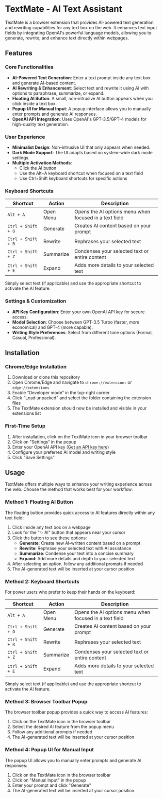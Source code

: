 # TextMate - AI Text Assistant

TextMate is a browser extension that provides AI-powered text generation and rewriting capabilities for any text box on the web. It enhances text input fields by integrating OpenAI's powerful language models, allowing you to generate, rewrite, and enhance text directly within webpages.

## Features

### Core Functionalities

- **AI-Powered Text Generation**: Enter a text prompt inside any text box and generate AI-based content.
- **AI Rewriting & Enhancement**: Select text and rewrite it using AI with options to paraphrase, summarize, or expand.
- **Floating AI Button**: A small, non-intrusive AI button appears when you click inside a text box.
- **Popup UI for Manual Input**: A popup interface allows you to manually enter prompts and generate AI responses.
- **OpenAI API Integration**: Uses OpenAI's GPT-3.5/GPT-4 models for high-quality text generation.

### User Experience

- **Minimalist Design**: Non-intrusive UI that only appears when needed.
- **Dark Mode Support**: The UI adapts based on system-wide dark mode settings.
- **Multiple Activation Methods**:
  - Click the AI button
  - Use the Alt+A keyboard shortcut when focused on a text field
  - Use Ctrl+Shift keyboard shortcuts for specific actions

### Keyboard Shortcuts

| Shortcut | Action | Description |
|----------|--------|-------------|
| `Alt + A` | Open Menu | Opens the AI options menu when focused in a text field |
| `Ctrl + Shift + G` | Generate | Creates AI content based on your prompt |
| `Ctrl + Shift + R` | Rewrite | Rephrases your selected text |
| `Ctrl + Shift + Z` | Summarize | Condenses your selected text or entire content |
| `Ctrl + Shift + E` | Expand | Adds more details to your selected text |

Simply select text (if applicable) and use the appropriate shortcut to activate the AI feature.

### Settings & Customization

- **API Key Configuration**: Enter your own OpenAI API key for secure access.
- **Model Selection**: Choose between GPT-3.5 Turbo (faster, more economical) and GPT-4 (more capable).
- **Writing Style Preferences**: Select from different tone options (Formal, Casual, Professional).

## Installation

### Chrome/Edge Installation

1. Download or clone this repository
2. Open Chrome/Edge and navigate to `chrome://extensions` or `edge://extensions`
3. Enable "Developer mode" in the top-right corner
4. Click "Load unpacked" and select the folder containing the extension files
5. The TextMate extension should now be installed and visible in your extensions list

### First-Time Setup

1. After installation, click on the TextMate icon in your browser toolbar
2. Click on "Settings" in the popup
3. Enter your OpenAI API key ([Get an API key here](https://platform.openai.com/account/api-keys))
4. Configure your preferred AI model and writing style
5. Click "Save Settings"

## Usage

TextMate offers multiple ways to enhance your writing experience across the web. Choose the method that works best for your workflow:

### Method 1: Floating AI Button

The floating button provides quick access to AI features directly within any text field:

1. Click inside any text box on a webpage
2. Look for the "✨ AI" button that appears near your cursor
3. Click the button to see these options:
   - **Generate**: Create new AI-written content based on a prompt
   - **Rewrite**: Rephrase your selected text with AI assistance
   - **Summarize**: Condense your text into a concise summary
   - **Expand**: Add more details and depth to your selected text
4. After selecting an option, follow any additional prompts if needed
5. The AI-generated text will be inserted at your cursor position

### Method 2: Keyboard Shortcuts

For power users who prefer to keep their hands on the keyboard:

| Shortcut | Action | Description |
|----------|--------|-------------|
| `Alt + A` | Open Menu | Opens the AI options menu when focused in a text field |
| `Ctrl + Shift + G` | Generate | Creates AI content based on your prompt |
| `Ctrl + Shift + R` | Rewrite | Rephrases your selected text |
| `Ctrl + Shift + Z` | Summarize | Condenses your selected text or entire content |
| `Ctrl + Shift + E` | Expand | Adds more details to your selected text |

Simply select text (if applicable) and use the appropriate shortcut to activate the AI feature.

### Method 3: Browser Toolbar Popup

The browser toolbar popup provides a quick way to access AI features:

1. Click on the TextMate icon in the browser toolbar
2. Select the desired AI feature from the popup menu
3. Follow any additional prompts if needed
4. The AI-generated text will be inserted at your cursor position

### Method 4: Popup UI for Manual Input

The popup UI allows you to manually enter prompts and generate AI responses:

1. Click on the TextMate icon in the browser toolbar
2. Click on "Manual Input" in the popup
3. Enter your prompt and click "Generate"
4. The AI-generated text will be inserted at your cursor position